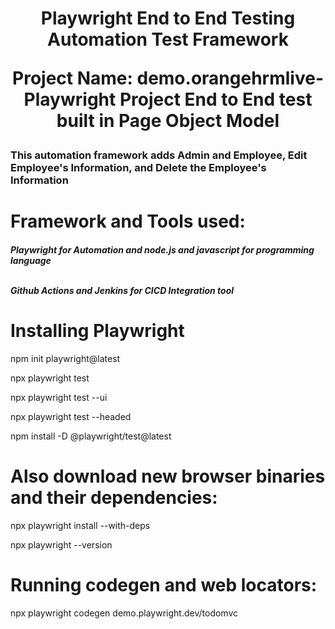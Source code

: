 <h1 align="center"> Playwright End to End Testing Automation Test Framework

Project Name: demo.orangehrmlive-Playwright Project End to End test built in Page Object Model</h1>

<h3> This automation framework adds Admin and Employee, Edit Employee's Information, and Delete the Employee's Information</h3>

# <b> </b>Framework and Tools used: </b>
<h5> Playwright for Automation and node.js and javascript for programming language
  
<br> Github Actions and Jenkins for CICD Integration tool </br> </h5>

# Installing Playwright 
npm init playwright@latest

npx playwright test

npx playwright test --ui

npx playwright test --headed

npm install -D @playwright/test@latest
# Also download new browser binaries and their dependencies:
npx playwright install --with-deps

npx playwright --version

# Running codegen and web locators:
npx playwright codegen demo.playwright.dev/todomvc

